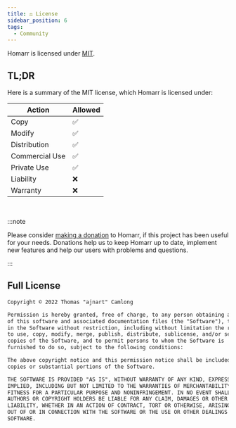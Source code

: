 ```yaml
---
title: ⚖️ License
sidebar_position: 6
tags:
  - Community
---
```



Homarr is licensed under [MIT](https://en.wikipedia.org/wiki/MIT_License).

## TL;DR

Here is a summary of the MIT license, which Homarr is licensed under:

| Action         | Allowed |
| -------------- | ------- |
| Copy           | ✅      |
| Modify         | ✅      |
| Distribution   | ✅      |
| Commercial Use | ✅      |
| Private Use    | ✅      |
| Liability      | ❌      |
| Warranty       | ❌      |

<br/>

:::note

Please consider [making a donation](/docs/configuration/community/donate) to Homarr, if this project has been useful for your needs. Donations help us to keep Homarr up to date, implement new features and help our users with problems and questions.

:::



## Full License

```txt
Copyright © 2022 Thomas "ajnart" Camlong

Permission is hereby granted, free of charge, to any person obtaining a copy
of this software and associated documentation files (the "Software"), to deal
in the Software without restriction, including without limitation the rights
to use, copy, modify, merge, publish, distribute, sublicense, and/or sell
copies of the Software, and to permit persons to whom the Software is
furnished to do so, subject to the following conditions:

The above copyright notice and this permission notice shall be included in all
copies or substantial portions of the Software.

THE SOFTWARE IS PROVIDED "AS IS", WITHOUT WARRANTY OF ANY KIND, EXPRESS OR
IMPLIED, INCLUDING BUT NOT LIMITED TO THE WARRANTIES OF MERCHANTABILITY,
FITNESS FOR A PARTICULAR PURPOSE AND NONINFRINGEMENT. IN NO EVENT SHALL THE
AUTHORS OR COPYRIGHT HOLDERS BE LIABLE FOR ANY CLAIM, DAMAGES OR OTHER
LIABILITY, WHETHER IN AN ACTION OF CONTRACT, TORT OR OTHERWISE, ARISING FROM,
OUT OF OR IN CONNECTION WITH THE SOFTWARE OR THE USE OR OTHER DEALINGS IN THE
SOFTWARE.
```
